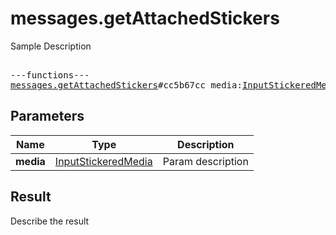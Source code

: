 # messages.getAttachedStickers

Sample Description

<pre>

---functions---
<a href="../method/messages.getAttachedStickers.md">messages.getAttachedStickers</a>#cc5b67cc media:<a href="../type/InputStickeredMedia.md">InputStickeredMedia</a> = <a href="../type/Vector<StickerSetCovered>.md">Vector<StickerSetCovered></a>;
</pre>

## Parameters

| Name | Type | Description |
|------|:----:|-------------|
| **media** | [InputStickeredMedia](../type/InputStickeredMedia.md) | Param description |

## Result

Describe the result

